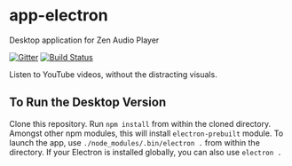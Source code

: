 # app-electron
Desktop application for Zen Audio Player

[![Gitter](https://badges.gitter.im/Join%20Chat.svg)](https://gitter.im/zen-audio-player/zen-audio-player.github.io?utm_source=badge&utm_medium=badge&utm_campaign=pr-badge)
[![Build Status](https://github.com/artforlife/app-electron.svg?branch=master)](https://travis-ci.org/zen-audio-player/zen-audio-player.github.io)


Listen to YouTube videos, without the distracting visuals.

## To Run the Desktop Version
Clone this repository. Run `npm install` from within the cloned directory. Amongst other npm modules, this will install `electron-prebuilt` module. To launch the app, use `./node_modules/.bin/electron .` from within the directory. 
If your Electron is installed globally, you can also use `electron .`

